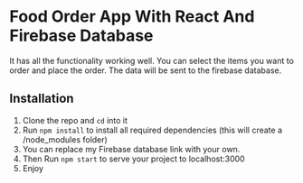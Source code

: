 # Food Order App With React And Firebase Database

It has all the functionality working well. You can select the items you want to order and place the order. The data will be sent to the firebase database.

## Installation
1. Clone the repo and `cd` into it
2. Run `npm install` to install all required dependencies (this will create a /node_modules folder)
3. You can replace my Firebase database link with your own.
3. Then Run `npm start` to serve your project to localhost:3000
4. Enjoy
